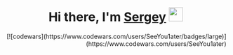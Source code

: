 <h1 align="center">Hi there, I'm <a href="https://t.me/SeeYou1ater" target="_blank">Sergey</a> 
<img src="https://github.com/blackcater/blackcater/raw/main/images/Hi.gif" height="32"/></h1>

<p align="end">[![codewars](https://www.codewars.com/users/SeeYou1ater/badges/large)](https://www.codewars.com/users/SeeYou1ater)</p>

<!--
**SeeYou1ater/SeeYou1ater** is a ✨ _special_ ✨ repository because its `README.md` (this file) appears on your GitHub profile.

Here are some ideas to get you started:

- 🔭 I’m currently working on ...
- 🌱 I’m currently learning ...
- 👯 I’m looking to collaborate on ...
- 🤔 I’m looking for help with ...
- 💬 Ask me about ...
- 📫 How to reach me: ...
- 😄 Pronouns: ...
- ⚡ Fun fact: ...
-->
